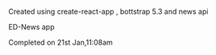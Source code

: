 Created using create-react-app , bottstrap 5.3 and news api 

 ED-News app 

Completed on 21st Jan,11:08am
